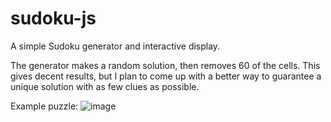 # sudoku-js
A simple Sudoku generator and interactive display.

The generator makes a random solution, then removes 60 of the cells. This gives decent results, but I plan to come up with a better way to guarantee a unique solution with as few clues as possible.

Example puzzle:
![image](https://user-images.githubusercontent.com/54421166/205559527-8a1da1df-f9c0-49f4-ab33-d31b79053bcc.png)

